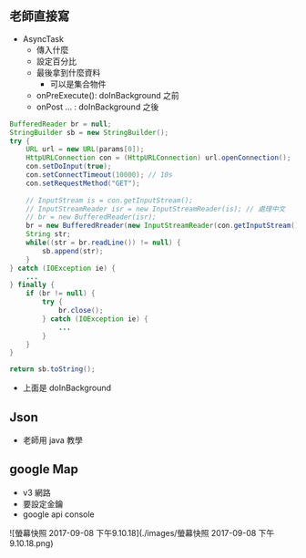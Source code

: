## 老師直接寫

* AsyncTask
  * 傳入什麼
  * 設定百分比
  * 最後拿到什麼資料
    * 可以是集合物件
  * onPreExecute(): doInBackground 之前
  * onPost … : doInBackground 之後

```Java
BufferedReader br = null;
StringBuilder sb = new StringBuilder();
try {
    URL url = new URL(params[0]);
  	HttpURLConnection con = (HttpURLConnection) url.openConnection();
  	con.setDoInput(true);
    con.setConnectTimeout(10000); // 10s
    con.setRequestMethod("GET");
    
    // InputStream is = con.getInputStream();
    // InputStreamReader isr = new InputStreamReader(is); // 處理中文
    // br = new BufferedReader(isr);
    br = new BufferedRreader(new InputStreamReader(con.getInputStream()));
    String str;
    while((str = br.readLine()) != null) {
        sb.append(str);
    }
} catch (IOException ie) {
    ...
} finally {
    if (br != null) {
        try {
            br.close();
        } catch (IOException ie) {
            ...
        }
    }
}

return sb.toString();
```

* 上面是 doInBackground



## Json

* 老師用 java 教學



## google Map

* v3 網路
* 要設定金鑰
* google api console



![螢幕快照 2017-09-08 下午9.10.18](./images/螢幕快照 2017-09-08 下午9.10.18.png)

